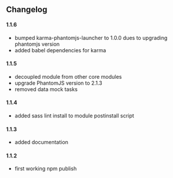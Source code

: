 
## **Changelog**

#### **1.1.6**
- bumped karma-phantomjs-launcher to 1.0.0 dues to upgrading phantomjs version
- added babel dependencies for karma

#### **1.1.5**
- decoupled module from other core modules
- upgrade PhantomJS version to 2.1.3
- removed data mock tasks

#### **1.1.4**
- added sass lint install to module postinstall script

#### **1.1.3**
- added documentation

#### **1.1.2**
- first working npm publish

